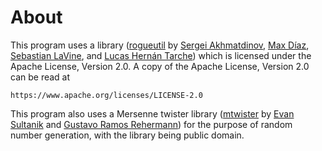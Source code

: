 # About
This program uses a library ([rogueutil](https://github.com/sakhmatd/rogueutil) by [Sergei Akhmatdinov](https://github.com/sakhmatd), [Max Díaz](https://github.com/Max021311), [Sebastian LaVine](https://github.com/smlavine), and [Lucas Hernán Tarche](https://github.com/lucastarche)) which is licensed under the Apache License, Version 2.0. A copy of the Apache License, Version 2.0 can be read at
```
https://www.apache.org/licenses/LICENSE-2.0
```
This program also uses a Mersenne twister library ([mtwister](https://github.com/ESultanik/mtwister) by [Evan Sultanik](https://github.com/ESultanik) and [Gustavo Ramos Rehermann](https://github.com/wallabra)) for the purpose of random number generation, with the library being public domain.